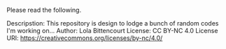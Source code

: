 Please read the following.

Descripstion: This repository is design to lodge a bunch of random codes I'm working on...
Author: Lola Bittencourt
License: CC BY-NC 4.0
License URI: https://creativecommons.org/licenses/by-nc/4.0/

